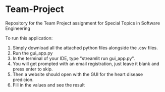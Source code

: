 # Team-Project
Repository for the Team Project assignment for Special Topics in Software Engineering

To run this application:
1) Simply download all the attached python files alongside the .csv files.
2) Run the gui_app.py
3) In the terminal of your IDE, type "streamlit run gui_app.py".
4) You will get prompted with an email registration, just leave it blank and press enter to skip.
5) Then a website should open with the GUI for the heart disease predicion.
6) Fill in the values and see the result
